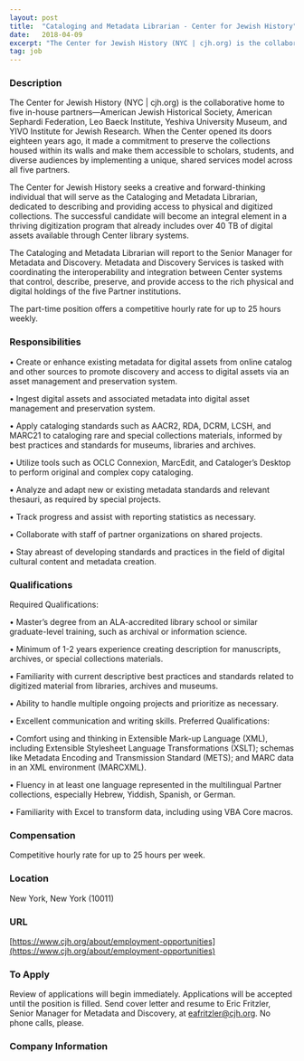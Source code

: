 ```yaml
---
layout: post
title:  "Cataloging and Metadata Librarian - Center for Jewish History"
date:   2018-04-09
excerpt: "The Center for Jewish History (NYC | cjh.org) is the collaborative home to five in-house partners—American Jewish Historical Society, American Sephardi Federation, Leo Baeck Institute, Yeshiva University Museum, and YIVO Institute for Jewish Research. When the Center opened its doors eighteen years ago, it made a commitment to preserve the..."
tag: job
---
```


### Description   

The Center for Jewish History (NYC | cjh.org) is the collaborative home to five in-house partners—American Jewish Historical Society, American Sephardi Federation, Leo Baeck Institute, Yeshiva University Museum, and YIVO Institute for Jewish Research.  When the Center opened its doors eighteen years ago, it made a commitment to preserve the collections housed within its walls and make them accessible to scholars, students, and diverse audiences by implementing a unique, shared services model across all five partners.

The Center for Jewish History seeks a creative and forward-thinking individual that will serve as the Cataloging and Metadata Librarian, dedicated to describing and providing access to physical and digitized collections. The successful candidate will become an integral element in a thriving digitization program that already includes over 40 TB of digital assets available through Center library systems. 
  
The Cataloging and Metadata Librarian will report to the Senior Manager for Metadata and Discovery. Metadata and Discovery Services is tasked with coordinating the interoperability and integration between Center systems that control, describe, preserve, and provide access to the rich physical and digital holdings of the five Partner institutions. 

The part-time position offers a competitive hourly rate for up to 25 hours weekly.


### Responsibilities   


• 	Create or enhance existing metadata for digital assets from online catalog and other sources to promote discovery and access to digital assets via an asset management and preservation system.

• 	Ingest digital assets and associated metadata into digital asset management and preservation system.

• 	Apply cataloging standards such as AACR2, RDA, DCRM, LCSH, and MARC21 to cataloging rare and special collections materials, informed by best practices and standards for museums, libraries and archives.

• 	Utilize tools such as OCLC Connexion, MarcEdit, and Cataloger’s Desktop to perform original and complex copy cataloging.

• 	Analyze and adapt new or existing metadata standards and relevant thesauri, as required by special projects.

• 	Track progress and assist with reporting statistics as necessary.

• 	Collaborate with staff of partner organizations on shared projects.

• 	Stay abreast of developing standards and practices in the field of digital cultural content and metadata creation.



### Qualifications   

Required Qualifications:

• 	Master’s degree from an ALA-accredited library school or similar graduate-level training, such as archival or information science.

• 	Minimum of 1-2 years experience creating description for manuscripts, archives, or special collections materials.

• 	Familiarity with current descriptive best practices and standards related to digitized material from libraries, archives and museums.

• 	Ability to handle multiple ongoing projects and prioritize as necessary.

• 	Excellent communication and writing skills.
Preferred Qualifications:

• 	Comfort using and thinking in Extensible Mark-up Language (XML), including Extensible Stylesheet Language Transformations (XSLT); schemas like Metadata Encoding and Transmission Standard (METS); and MARC data in an XML environment (MARCXML).

• 	Fluency in at least one language represented in the multilingual Partner collections, especially Hebrew, Yiddish, Spanish, or German.

• 	Familiarity with Excel to transform data, including using VBA Core macros.



### Compensation   

Competitive hourly rate for up to 25 hours per week.


### Location   

New York, New York (10011)


### URL   

[https://www.cjh.org/about/employment-opportunities](https://www.cjh.org/about/employment-opportunities)

### To Apply   

Review of applications will begin immediately. Applications will be accepted until the position is filled. Send cover letter and resume to Eric Fritzler, Senior Manager for Metadata and Discovery, at eafritzler@cjh.org. No phone calls, please.


### Company Information   

 



